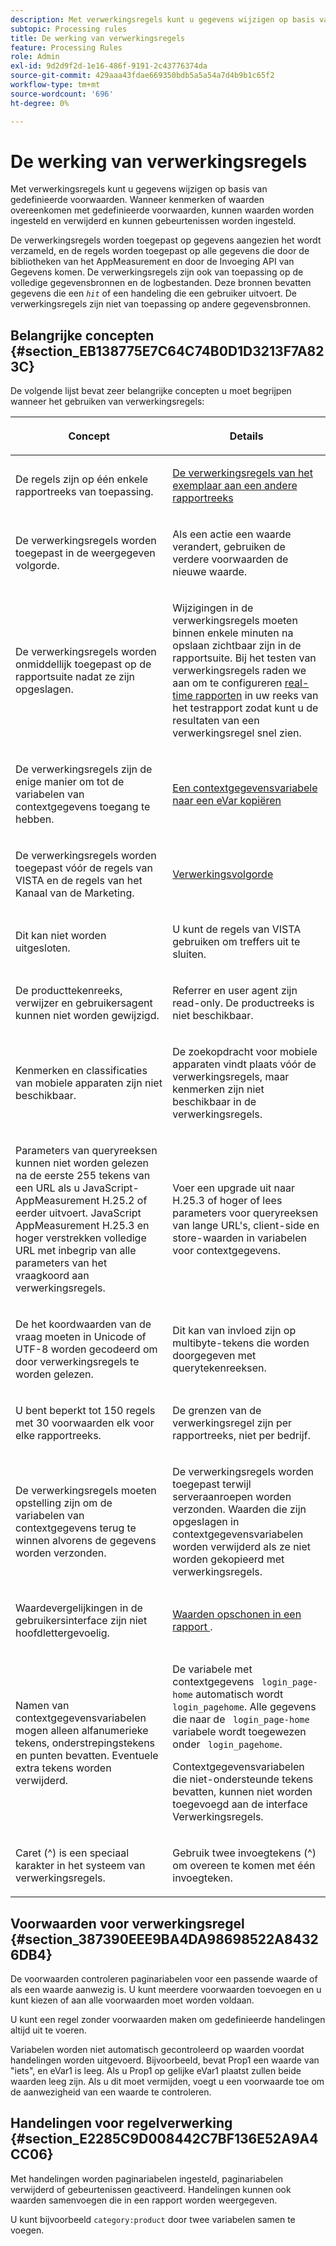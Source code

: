 ```yaml
---
description: Met verwerkingsregels kunt u gegevens wijzigen op basis van gedefinieerde voorwaarden. Wanneer kenmerken of waarden overeenkomen met gedefinieerde voorwaarden, kunnen waarden worden ingesteld en verwijderd en kunnen gebeurtenissen worden ingesteld.
subtopic: Processing rules
title: De werking van verwerkingsregels
feature: Processing Rules
role: Admin
exl-id: 9d2d9f2d-1e16-486f-9191-2c43776374da
source-git-commit: 429aaa43fdae669350bdb5a5a54a7d4b9b1c65f2
workflow-type: tm+mt
source-wordcount: '696'
ht-degree: 0%

---
```


# De werking van verwerkingsregels

Met verwerkingsregels kunt u gegevens wijzigen op basis van gedefinieerde voorwaarden. Wanneer kenmerken of waarden overeenkomen met gedefinieerde voorwaarden, kunnen waarden worden ingesteld en verwijderd en kunnen gebeurtenissen worden ingesteld.

De verwerkingsregels worden toegepast op gegevens aangezien het wordt verzameld, en de regels worden toegepast op alle gegevens die door de bibliotheken van het AppMeasurement en door de Invoeging API van Gegevens komen. De verwerkingsregels zijn ook van toepassing op de volledige gegevensbronnen en de logbestanden. Deze bronnen bevatten gegevens die een *`hit`* of een handeling die een gebruiker uitvoert. De verwerkingsregels zijn niet van toepassing op andere gegevensbronnen.

## Belangrijke concepten {#section_EB138775E7C64C74B0D1D3213F7A823C}

De volgende lijst bevat zeer belangrijke concepten u moet begrijpen wanneer het gebruiken van verwerkingsregels:

<table id="table_287C606AE26E47AA8F737411990ACEB2"> 
 <thead> 
  <tr> 
   <th colname="col1" class="entry"> <p>Concept </p> </th> 
   <th colname="col2" class="entry"> <p>Details </p> </th> 
  </tr> 
 </thead>
 <tbody> 
  <tr> 
   <td colname="col1"> <p>De regels zijn op één enkele rapportreeks van toepassing. </p> </td> 
   <td colname="col2"> <p> <a href="/help/admin/admin/c-manage-report-suites/c-edit-report-suites/general/c-processing-rules/c-processing-rules-configuration/t-processing-rules-copy-to-rs.md"> De verwerkingsregels van het exemplaar aan een andere rapportreeks </a> </p> </td> 
  </tr> 
  <tr> 
   <td colname="col1"> <p>De verwerkingsregels worden toegepast in de weergegeven volgorde. </p> </td> 
   <td colname="col2"> <p>Als een actie een waarde verandert, gebruiken de verdere voorwaarden de nieuwe waarde. </p> </td> 
  </tr> 
  <tr> 
   <td colname="col1"> <p>De verwerkingsregels worden onmiddellijk toegepast op de rapportsuite nadat ze zijn opgeslagen. </p> </td> 
   <td colname="col2"> <p>Wijzigingen in de verwerkingsregels moeten binnen enkele minuten na opslaan zichtbaar zijn in de rapportsuite. Bij het testen van verwerkingsregels raden we aan om te configureren <a href="/help/admin/admin/c-manage-report-suites/c-edit-report-suites/realtime/t-realtime-admin.md"> real-time rapporten</a> in uw reeks van het testrapport zodat kunt u de resultaten van een verwerkingsregel snel zien. </p> </td> 
  </tr> 
  <tr> 
   <td colname="col1"> <p>De verwerkingsregels zijn de enige manier om tot de variabelen van contextgegevens toegang te hebben. </p> </td> 
   <td colname="col2"> <p> <a href="/help/admin/admin/c-manage-report-suites/c-edit-report-suites/general/c-processing-rules/processing-rules-examples/processing-rules-copy-context-data-event.md"> Een contextgegevensvariabele naar een eVar kopiëren </a> </p> </td> 
  </tr> 
  <tr> 
   <td colname="col1"> <p>De verwerkingsregels worden toegepast vóór de regels van VISTA en de regels van het Kanaal van de Marketing. </p> </td> 
   <td colname="col2"> <p> <a href="/help/technotes/processing-order.md"> Verwerkingsvolgorde </a> </p> </td> 
  </tr> 
  <tr> 
   <td colname="col1"> <p>Dit kan niet worden uitgesloten. </p> </td> 
   <td colname="col2"> <p>U kunt de regels van VISTA gebruiken om treffers uit te sluiten. </p> </td> 
  </tr> 
  <tr> 
   <td colname="col1"> <p>De producttekenreeks, verwijzer en gebruikersagent kunnen niet worden gewijzigd. </p> </td> 
   <td colname="col2"> <p>Referrer en user agent zijn read-only. De productreeks is niet beschikbaar. </p> </td> 
  </tr> 
  <tr> 
   <td colname="col1"> <p>Kenmerken en classificaties van mobiele apparaten zijn niet beschikbaar. </p> </td> 
   <td colname="col2"> <p>De zoekopdracht voor mobiele apparaten vindt plaats vóór de verwerkingsregels, maar kenmerken zijn niet beschikbaar in de verwerkingsregels. </p> </td> 
  </tr> 
  <tr> 
   <td colname="col1"> <p>Parameters van queryreeksen kunnen niet worden gelezen na de eerste 255 tekens van een URL als u JavaScript-AppMeasurement H.25.2 of eerder uitvoert. JavaScript AppMeasurement H.25.3 en hoger verstrekken volledige URL met inbegrip van alle parameters van het vraagkoord aan verwerkingsregels. </p> </td> 
   <td colname="col2"> <p>Voer een upgrade uit naar H.25.3 of hoger of lees parameters voor queryreeksen van lange URL's, client-side en store-waarden in variabelen voor contextgegevens. </p> </td> 
  </tr> 
  <tr> 
   <td colname="col1"> <p>De het koordwaarden van de vraag moeten in Unicode of UTF-8 worden gecodeerd om door verwerkingsregels te worden gelezen. </p> </td> 
   <td colname="col2"> <p>Dit kan van invloed zijn op multibyte-tekens die worden doorgegeven met querytekenreeksen. </p> </td> 
  </tr> 
  <tr> 
   <td colname="col1"> <p>U bent beperkt tot 150 regels met 30 voorwaarden elk voor elke rapportreeks. </p> </td> 
   <td colname="col2"> <p>De grenzen van de verwerkingsregel zijn per rapportreeks, niet per bedrijf. </p> </td> 
  </tr> 
  <tr> 
   <td colname="col1"> <p>De verwerkingsregels moeten opstelling zijn om de variabelen van contextgegevens terug te winnen alvorens de gegevens worden verzonden. </p> </td> 
   <td colname="col2"> <p>De verwerkingsregels worden toegepast terwijl serveraanroepen worden verzonden. Waarden die zijn opgeslagen in contextgegevensvariabelen worden verwijderd als ze niet worden gekopieerd met verwerkingsregels. </p> </td> 
  </tr> 
  <tr> 
   <td colname="col1"> <p>Waardevergelijkingen in de gebruikersinterface zijn niet hoofdlettergevoelig. </p> </td> 
   <td colname="col2"> <p> <a href="/help/admin/admin/c-manage-report-suites/c-edit-report-suites/general/c-processing-rules/processing-rules-examples/clean-up-values-in-a-report.md"> Waarden opschonen in een rapport </a>. </p> </td> 
  </tr> 
  <tr> 
   <td colname="col1"> <p>Namen van contextgegevensvariabelen mogen alleen alfanumerieke tekens, onderstrepingstekens en punten bevatten. Eventuele extra tekens worden verwijderd. </p> </td> 
   <td colname="col2"> <p>De variabele met contextgegevens <code> login_page-home</code> automatisch wordt <code> login_pagehome</code>. Alle gegevens die naar de <code> login_page-home</code> variabele wordt toegewezen onder <code> login_pagehome</code>. </p> <p>Contextgegevensvariabelen die niet-ondersteunde tekens bevatten, kunnen niet worden toegevoegd aan de interface Verwerkingsregels. </p> </td> 
  </tr> 
  <tr> 
   <td colname="col1"> <p>Caret (^) is een speciaal karakter in het systeem van verwerkingsregels. </p> </td> 
   <td colname="col2"> <p>Gebruik twee invoegtekens (^) om overeen te komen met één invoegteken. </p> </td> 
  </tr> 
 </tbody> 
</table>

## Voorwaarden voor verwerkingsregel {#section_387390EEE9BA4DA98698522A84326DB4}

De voorwaarden controleren paginariabelen voor een passende waarde of als een waarde aanwezig is. U kunt meerdere voorwaarden toevoegen en u kunt kiezen of aan alle voorwaarden moet worden voldaan.

U kunt een regel zonder voorwaarden maken om gedefinieerde handelingen altijd uit te voeren.

Variabelen worden niet automatisch gecontroleerd op waarden voordat handelingen worden uitgevoerd. Bijvoorbeeld, bevat Prop1 een waarde van &quot;iets&quot;, en eVar1 is leeg. Als u Prop1 op gelijke eVar1 plaatst zullen beide waarden leeg zijn. Als u dit moet vermijden, voegt u een voorwaarde toe om de aanwezigheid van een waarde te controleren.

## Handelingen voor regelverwerking {#section_E2285C9D008442C7BF136E52A9A4CC06}

Met handelingen worden paginariabelen ingesteld, paginariabelen verwijderd of gebeurtenissen geactiveerd. Handelingen kunnen ook waarden samenvoegen die in een rapport worden weergegeven.

U kunt bijvoorbeeld `category:product` door twee variabelen samen te voegen.
